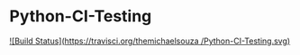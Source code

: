 # Python-CI-Testing
[![Build Status](https://travisci.org/themichaelsouza
/Python-CI-Testing.svg)](https://travis-ci.org/themichaelsouza/Python-CI-Testing.svg?branch=master
)

